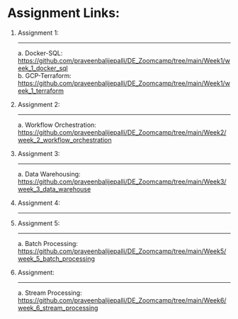 # Assignment Links:
1. Assignment 1: <hr>
   a. Docker-SQL: https://github.com/praveenbalijepalli/DE_Zoomcamp/tree/main/Week1/week_1_docker_sql<br>
   b. GCP-Terraform: https://github.com/praveenbalijepalli/DE_Zoomcamp/tree/main/Week1/week_1_terraform<br>

2. Assignment 2: <hr>
  a. Workflow Orchestration: https://github.com/praveenbalijepalli/DE_Zoomcamp/tree/main/Week2/week_2_workflow_orchestration<br>
   
3. Assignment 3: <hr>
   a. Data Warehousing: https://github.com/praveenbalijepalli/DE_Zoomcamp/tree/main/Week3/week_3_data_warehouse<br>  
   
4. Assignment 4: <hr>


5. Assignment 5: <hr>
   a. Batch Processing: https://github.com/praveenbalijepalli/DE_Zoomcamp/tree/main/Week5/week_5_batch_processing <br>  
   
6. Assignment: <hr>
   a. Stream Processing: https://github.com/praveenbalijepalli/DE_Zoomcamp/tree/main/Week6/week_6_stream_processing <br> 
                 
    
